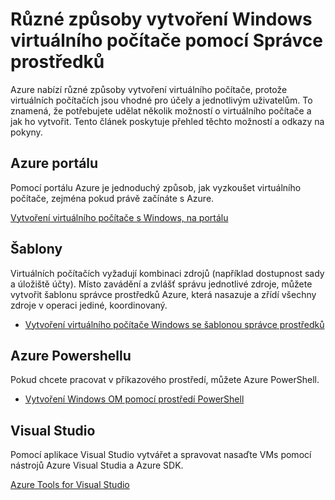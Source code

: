 <properties
    pageTitle="Různé způsoby vytváření OM Windows | Microsoft Azure"
    description="Seznam různých způsobů vytvoření Windows virtuálního počítače pomocí Správce prostředků."
    services="virtual-machines-windows"
    documentationCenter=""
    authors="cynthn"
    manager="timlt"
    editor=""
    tags="azure-resource-manager"/>

<tags
    ms.service="virtual-machines-windows"
    ms.devlang="na"
    ms.topic="article"
    ms.tgt_pltfrm="vm-windows"
    ms.workload="infrastructure-services"
    ms.date="09/27/2016"
    ms.author="cynthn"/>

# <a name="different-ways-to-create-a-windows-virtual-machine-with-resource-manager"></a>Různé způsoby vytvoření Windows virtuálního počítače pomocí Správce prostředků

Azure nabízí různé způsoby vytvoření virtuálního počítače, protože virtuálních počítačích jsou vhodné pro účely a jednotlivým uživatelům. To znamená, že potřebujete udělat několik možností o virtuálního počítače a jak ho vytvořit. Tento článek poskytuje přehled těchto možností a odkazy na pokyny.

## <a name="azure-portal"></a>Azure portálu

Pomocí portálu Azure je jednoduchý způsob, jak vyzkoušet virtuálního počítače, zejména pokud právě začínáte s Azure. 

[Vytvoření virtuálního počítače s Windows, na portálu](virtual-machines-windows-hero-tutorial.md)

## <a name="template"></a>Šablony

Virtuálních počítačích vyžadují kombinaci zdrojů (například dostupnost sady a úložiště účty). Místo zavádění a zvlášť správu jednotlivé zdroje, můžete vytvořit šablonu správce prostředků Azure, která nasazuje a zřídí všechny zdroje v operaci jediné, koordinovaný.

- [Vytvoření virtuálního počítače Windows se šablonou správce prostředků](virtual-machines-windows-ps-template.md)


## <a name="azure-powershell"></a>Azure Powershellu

Pokud chcete pracovat v příkazového prostředí, můžete Azure PowerShell.

- [Vytvoření Windows OM pomocí prostředí PowerShell](virtual-machines-windows-ps-create.md)


## <a name="visual-studio"></a>Visual Studio

Pomocí aplikace Visual Studio vytvářet a spravovat nasaďte VMs pomocí nástrojů Azure Visual Studia a Azure SDK.

[Azure Tools for Visual Studio](https://www.visualstudio.com/features/azure-tools-vs)

